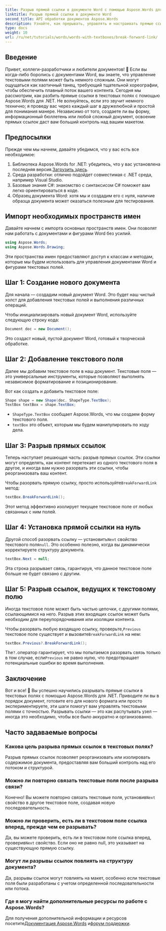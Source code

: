 ```yaml
---
title: Разрыв прямой ссылки в документе Word с помощью Aspose.Words для .NET
linktitle: Разрыв прямой ссылки в документе Word
second_title: API обработки документов Aspose.Words
description: Узнайте, как прерывать, управлять и настраивать прямые ссылки в текстовых полях с помощью Aspose.Words для .NET. Это пошаговое руководство охватывает все, что вам нужно для оптимизации макета документа и улучшения управления файлами Word.
type: docs
weight: 10
url: /ru/net/tutorials/words/words-with-textboxes/break-forward-link/
---
```

## Введение

Привет, коллеги-разработчики и любители документов! 🌟 Если вы когда-либо боролись с документами Word, вы знаете, что управление текстовыми полями может быть немного сложным. Они могут ощущаться как хаотичный танец, требующий тщательной хореографии, чтобы обеспечить плавный поток вашего контента. Сегодня мы рассмотрим, как разбить прямые ссылки в текстовых полях с помощью Aspose.Words для .NET. Не волнуйтесь, если это звучит немного технично; я проведу вас через каждый шаг в дружелюбной и простой для понимания манере. Независимо от того, создаете ли вы форму, информационный бюллетень или любой сложный документ, освоение прямых ссылок даст вам больший контроль над вашим макетом.

## Предпосылки

Прежде чем мы начнем, давайте убедимся, что у вас есть все необходимое:

1.  Библиотека Aspose.Words for .NET: убедитесь, что у вас установлена последняя версия.[Загрузить здесь](https://releases.aspose.com/words/net/).
2. Среда разработки: отлично подойдет совместимая с .NET среда, например Visual Studio.
3. Базовые знания C#: знакомство с синтаксисом C# поможет вам легко ориентироваться в коде.
4. Образец документа Word: хотя мы и создадим его с нуля, наличие образца документа может оказаться полезным для тестирования.

## Импорт необходимых пространств имен

Давайте начнем с импорта основных пространств имен. Они позволят нам работать с документами и фигурами Word без усилий.

```csharp
using Aspose.Words;
using Aspose.Words.Drawing;
```

Эти пространства имен предоставляют доступ к классам и методам, которые мы будем использовать для управления документами Word и фигурами текстовых полей.

## Шаг 1: Создание нового документа

Для начала — создадим новый документ Word. Это будет наш чистый холст для добавления текстовых полей и выполнения различных операций.

Чтобы инициализировать новый документ Word, используйте следующую строку кода:

```csharp
Document doc = new Document();
```

Это создаст новый, пустой документ Word, готовый к творческой обработке.

## Шаг 2: Добавление текстового поля

Далее мы добавим текстовое поле в наш документ. Текстовые поля — это универсальные инструменты, которые позволяют выполнять независимое форматирование и позиционирование.

Вот как создать и добавить текстовое поле:

```csharp
Shape shape = new Shape(doc, ShapeType.TextBox);
TextBox textBox = shape.TextBox;
```

- `ShapeType.TextBox` сообщает Aspose.Words, что мы создаем форму текстового поля.
- `textBox` это объект, которым мы будем манипулировать по ходу дела.

## Шаг 3: Разрыв прямых ссылок

Теперь наступает решающая часть: разрыв прямых ссылок. Эти ссылки могут определять, как контент перетекает из одного текстового поля в другое, и иногда вам нужно разорвать эти ссылки, чтобы реорганизовать ваш контент.

 Чтобы разорвать прямую ссылку, просто используйте`BreakForwardLink` метод:

```csharp
textBox.BreakForwardLink();
```

Этот метод эффективно изолирует текущее текстовое поле от любых связанных с ним полей.

## Шаг 4: Установка прямой ссылки на нуль

 Другой способ разорвать ссылку — установить`Next` свойство текстового поля`null`. Это особенно полезно, когда вы динамически корректируете структуру документа.

```csharp
textBox.Next = null;
```

Эта строка разрывает связь, гарантируя, что данное текстовое поле больше не будет связано с другим.

## Шаг 5: Разрыв ссылок, ведущих к текстовому полю

Иногда текстовое поле может быть частью цепочки, с другими полями, ссылающимися на него. Разрыв этих входящих ссылок может быть необходим для переупорядочивания или изоляции контента.

 Чтобы разорвать любую входящую ссылку, проверьте,`Previous` текстовое поле существует и вызовите`BreakForwardLink` на нем:

```csharp
textBox.Previous?.BreakForwardLink();
```

 The`?.`оператор гарантирует, что мы попытаемся разорвать связь только в том случае, если`Previous` не равно нулю, что предотвращает потенциальные ошибки во время выполнения.

## Заключение

Вот и все! 🎉 Вы успешно научились разрывать прямые ссылки в текстовых полях с помощью Aspose.Words для .NET. Приводите ли вы в порядок документ, готовите его для нового формата или просто экспериментируете, эти шаги помогут вам управлять текстовыми полями с точностью. Разрывать ссылки — это как распутывать узел — иногда это необходимо, чтобы все было аккуратно и организованно.

## Часто задаваемые вопросы

### Какова цель разрыва прямых ссылок в текстовых полях?

Разрыв прямых ссылок позволяет реорганизовать или изолировать содержимое документа, предоставляя вам больший контроль над его потоком и структурой.

### Можно ли повторно связать текстовые поля после разрыва связи?

 Конечно! Вы можете повторно связать текстовые поля, установив`Next` свойство в другое текстовое поле, создавая новую последовательность.

### Можно ли проверить, есть ли в текстовом поле ссылка вперед, прежде чем ее разрывать?

Да, вы можете проверить, есть ли в текстовом поле ссылка вперед, проверив`Next` свойство. Если оно не равно null, это указывает на существующую прямую ссылку.

### Могут ли разрывы ссылок повлиять на структуру документа?

Да, разрывы ссылок могут повлиять на макет, особенно если текстовые поля были разработаны с учетом определенной последовательности или потока.

### Где я могу найти дополнительные ресурсы по работе с Aspose.Words?

 Для получения дополнительной информации и ресурсов посетите[Документация Aspose.Words](https://reference.aspose.com/words/net/) и[форум поддержки](https://forum.aspose.com/c/words/8).